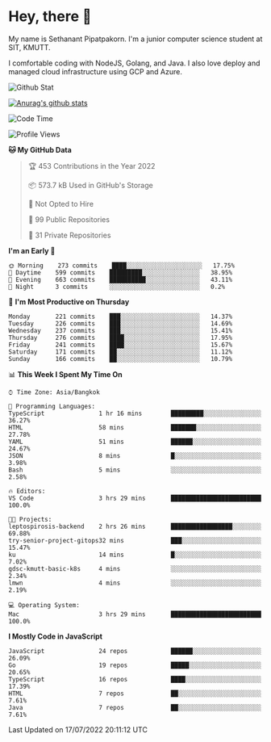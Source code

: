 # Hey, there 🙌
My name is Sethanant Pipatpakorn. I'm a junior computer science student at SIT, KMUTT.

I comfortable coding with NodeJS, Golang, and Java. I also love deploy and managed cloud infrastructure using GCP and Azure.

![Github Stat](https://github-profile-summary-cards.vercel.app/api/cards/profile-details?username=thetkpark&theme=dracula)

[![Anurag's github stats](https://github-readme-stats.vercel.app/api?username=thetkpark&count_private=true&show_icons=true&theme=tokyonight)](https://github.com/anuraghazra/github-readme-stats)

<!--START_SECTION:waka-->
![Code Time](http://img.shields.io/badge/Code%20Time-0%20secs-blue)

![Profile Views](http://img.shields.io/badge/Profile%20Views-0-blue)

**🐱 My GitHub Data** 

> 🏆 453 Contributions in the Year 2022
 > 
> 📦 573.7 kB Used in GitHub's Storage 
 > 
> 🚫 Not Opted to Hire
 > 
> 📜 99 Public Repositories 
 > 
> 🔑 31 Private Repositories  
 > 
**I'm an Early 🐤** 

```text
🌞 Morning    273 commits    ████░░░░░░░░░░░░░░░░░░░░░   17.75% 
🌆 Daytime    599 commits    █████████░░░░░░░░░░░░░░░░   38.95% 
🌃 Evening    663 commits    ██████████░░░░░░░░░░░░░░░   43.11% 
🌙 Night      3 commits      ░░░░░░░░░░░░░░░░░░░░░░░░░   0.2%

```
📅 **I'm Most Productive on Thursday** 

```text
Monday       221 commits    ███░░░░░░░░░░░░░░░░░░░░░░   14.37% 
Tuesday      226 commits    ███░░░░░░░░░░░░░░░░░░░░░░   14.69% 
Wednesday    237 commits    ███░░░░░░░░░░░░░░░░░░░░░░   15.41% 
Thursday     276 commits    ████░░░░░░░░░░░░░░░░░░░░░   17.95% 
Friday       241 commits    ████░░░░░░░░░░░░░░░░░░░░░   15.67% 
Saturday     171 commits    ██░░░░░░░░░░░░░░░░░░░░░░░   11.12% 
Sunday       166 commits    ██░░░░░░░░░░░░░░░░░░░░░░░   10.79%

```


📊 **This Week I Spent My Time On** 

```text
⌚︎ Time Zone: Asia/Bangkok

💬 Programming Languages: 
TypeScript               1 hr 16 mins        █████████░░░░░░░░░░░░░░░░   36.27% 
HTML                     58 mins             ███████░░░░░░░░░░░░░░░░░░   27.78% 
YAML                     51 mins             ██████░░░░░░░░░░░░░░░░░░░   24.67% 
JSON                     8 mins              █░░░░░░░░░░░░░░░░░░░░░░░░   3.98% 
Bash                     5 mins              ░░░░░░░░░░░░░░░░░░░░░░░░░   2.58%

🔥 Editors: 
VS Code                  3 hrs 29 mins       █████████████████████████   100.0%

🐱‍💻 Projects: 
leptospirosis-backend    2 hrs 26 mins       █████████████████░░░░░░░░   69.88% 
try-senior-project-gitops32 mins             ███░░░░░░░░░░░░░░░░░░░░░░   15.47% 
ku                       14 mins             █░░░░░░░░░░░░░░░░░░░░░░░░   7.02% 
gdsc-kmutt-basic-k8s     4 mins              ░░░░░░░░░░░░░░░░░░░░░░░░░   2.34% 
lmwn                     4 mins              ░░░░░░░░░░░░░░░░░░░░░░░░░   2.19%

💻 Operating System: 
Mac                      3 hrs 29 mins       █████████████████████████   100.0%

```

**I Mostly Code in JavaScript** 

```text
JavaScript               24 repos            ██████░░░░░░░░░░░░░░░░░░░   26.09% 
Go                       19 repos            █████░░░░░░░░░░░░░░░░░░░░   20.65% 
TypeScript               16 repos            ████░░░░░░░░░░░░░░░░░░░░░   17.39% 
HTML                     7 repos             ██░░░░░░░░░░░░░░░░░░░░░░░   7.61% 
Java                     7 repos             ██░░░░░░░░░░░░░░░░░░░░░░░   7.61%

```



 Last Updated on 17/07/2022 20:11:12 UTC
<!--END_SECTION:waka-->
